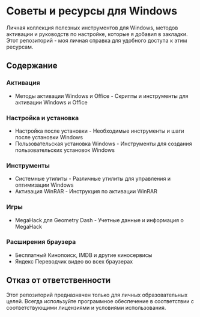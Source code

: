 # Советы и ресурсы для Windows

Личная коллекция полезных инструментов для Windows, методов активации и руководств по настройке, которые я добавил в закладки. Этот репозиторий - моя личная справка для удобного доступа к этим ресурсам.

## Содержание

### Активация

- Методы активации Windows и Office - Скрипты и инструменты для активации Windows и Office

### Настройка и установка

- Настройка после установки - Необходимые инструменты и шаги после установки Windows
- Пользовательская установка Windows - Инструменты для создания пользовательских установок Windows

### Инструменты

- Системные утилиты - Различные утилиты для управления и оптимизации Windows
- Активация WinRAR - Инструкция по активации WinRAR

### Игры

- MegaHack для Geometry Dash - Учетные данные и информация о MegaHack

### Расширения браузера

- Бесплатный Кинопоиск, IMDB и другие киносервисы
- Яндекс Переводчик видео во всех браузерах
## Отказ от ответственности

Этот репозиторий предназначен только для личных образовательных целей. Всегда используйте программное обеспечение в соответствии с соответствующими лицензиями и условиями использования.